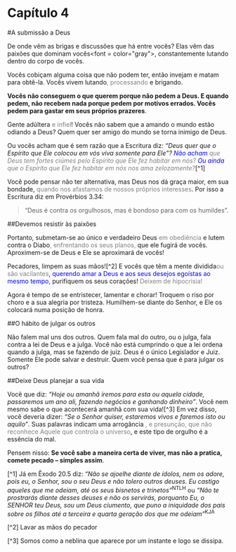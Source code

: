 # Capítulo 4

#A submissão a Deus

De onde vêm as brigas e discussões que há entre vocês? Elas vêm das paixões que dominam vocês<font = color="gray">, constantemente lutando dentro do corpo de vocês</font>.

Vocês cobiçam alguma coisa que não podem ter, então invejam e matam para obtê-la. Vocês vivem lutando<font color="gray">, processando </font> e brigando.

**Vocês não conseguem o que querem porque não pedem a Deus. E quando pedem, não recebem nada porque pedem por motivos errados. Vocês pedem para gastar em seus próprios prazeres**.

Gente adúltera <font color="gray">e infiel</font>! Vocês não sabem que a amando o mundo estão odiando a Deus? Quem quer ser amigo do mundo se torna inimigo de Deus.

Ou vocês acham que é sem razão que a Escritura diz: <cite>“Deus quer que o Espírito que Ele colocou em vós viva somente para Ele”? <font color="blue">Não acham</font> <font color="gray">que Deus tem fortes ciúmes pelo Espírito que Ele fez habitar em nós?</font> <font color="blue">Ou ainda</font> <font color="gray">que o Espírito que Ele fez habitar em nós nos ama zelozamente?</font></cite>[^1]

Você pode pensar não ter alternativa, mas Deus nos dá graça maior, em sua bondade, <font color="gray">quando nos afastamos de nossos próprios interesses</font>. Por isso a Escritura diz em Provérbios 3.34:

> “Deus é contra os orgulhosos, mas é bondoso para com os humildes”.

##Devemos resistir às paixões

Portanto, submetam-se ao único e verdadeiro Deus <font color="gray"> em obediência</font> e lutem contra o Diabo<font color="gray">, enfrentando os seus planos,</font> que ele fugirá de vocês. Aproximem-se de Deus e Ele se aproximará de vocês!

Pecadores, limpem as suas mãos![^2] E vocês que têm a mente dividida<font color="gray">ou são vacilantes</font><font color="blue">, querendo amar a Deus e aos seus desejos egoístas ao mesmo tempo</font>, purifiquem os seus corações! <font color="gray">Deixem de hipocrisia!</font>

Agora é tempo de se entristecer, lamentar e chorar! Troquem o riso por choro e a sua alegria por tristeza. Humilhem-se diante do Senhor, e Ele os colocará numa posição de honra.

##O hábito de julgar os outros

Não falem mal uns dos outros. Quem fala mal do outro, ou o julga, fala contra a lei de Deus e a julga. Você não está cumprindo o que a lei ordena quando a julga, mas se fazendo de juiz. Deus é o único Legislador e Juiz. Somente Ele pode salvar e destruir. Quem você pensa que é para julgar os outros?

##Deixe Deus planejar a sua vida

Você que diz: *“Hoje ou amanhã iremos para esta ou aquela cidade, passaremos um ano ali, fazendo negócios e ganhando dinheiro”*. Você nem mesmo sabe o que acontecerá amanhã com sua vida![^3] Em vez disso, você deveria dizer: *“Se o Senhor quiser, estaremos vivos e faremos isto ou aquilo”*. Suas palavras indicam uma arrogância <font color="gray">, e presunção, que não reconhece Aquele que controla o universo</font>, e este tipo de orgulho é a essência do mal.

Pensem nisso: **Se você sabe a maneira certa de viver, mas não a pratica, comete pecado – simples assim**.

[^1] Já em Êxodo 20.5 diz: <cite>“Não se ajoelhe diante de ídolos, nem os adore, pois eu, o Senhor, sou o seu Deus e não tolero outros deuses. Eu castigo aqueles que me odeiam, até os seus bisnetos e trinetos”</cite><sup>NTLH</sup>  ou <cite>“Não te prostrarás diante desses deuses e não os servirás, porquanto Eu, o SENHOR teu Deus, sou um Deus ciumento, que puno a iniquidade dos pais sobre os filhos até a terceira e quarta geração dos que me odeiam”</cite><sup>KJA</sup>

[^2] Lavar as mãos do pecador

[^3] Somos como a neblina que aparece por um instante e logo se dissipa.